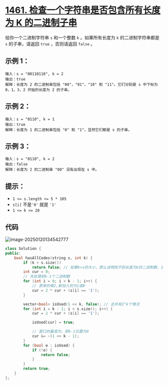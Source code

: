 # [1461. 检查一个字符串是否包含所有长度为 K 的二进制子串](https://leetcode.cn/problems/check-if-a-string-contains-all-binary-codes-of-size-k/)

给你一个二进制字符串 `s` 和一个整数 `k` 。如果所有长度为 `k` 的二进制字符串都是 `s` 的子串，请返回 `true` ，否则请返回 `false` 。 

## **示例 1：**

```
输入：s = "00110110", k = 2
输出：true
解释：长度为 2 的二进制串包括 "00"，"01"，"10" 和 "11"。它们分别是 s 中下标为 0，1，3，2 开始的长度为 2 的子串。
```

## **示例 2：**

```
输入：s = "0110", k = 1
输出：true
解释：长度为 1 的二进制串包括 "0" 和 "1"，显然它们都是 s 的子串。
```

## **示例 3：**

```
输入：s = "0110", k = 2
输出：false
解释：长度为 2 的二进制串 "00" 没有出现在 s 中。
```

## **提示：**

- `1 <= s.length <= 5 * 105`
- `s[i]` 不是`'0'` 就是 `'1'`
- `1 <= k <= 20`

## 代码

![image-20250120134542777](https://gitee.com/chen-houchao/images/raw/master/img/20250120134542831.png)

```cpp
class Solution {
public:
    bool hasAllCodes(string s, int k) {
        if (k > s.size())
            return false; // 如果k>s的大小，那么说明找不到长度为k的二进制数，直接返回0
        int cur = 0;
        // 先处理前k-1个二进制数
        for (int i = 0; i < k - 1; i++) {
            // 原来的乘2,新加入的为1或0
            cur = 2 * cur + (s[i] == '1');
        }

        vector<bool> isUsed(1 << k, false); // 总共有2^k个情况
        for (int i = k - 1; i < s.size(); i++) {
            cur = 2 * cur + (s[i] == '1');

            isUsed[cur] = true;

            // 窗口的最高为，即k-1位置为0
            cur &= ~(1 << k - 1);
        }
        for (bool e : isUsed) {
            if (!e) {
                return false;
            }
        }
        return true;
    }
};
```

